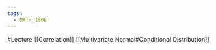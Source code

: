 ```yaml
---
tags:
  - MATH_180B
---
```

#Lecture 
[[Correlation]]
[[Multivariate Normal#Conditional Distribution]]
